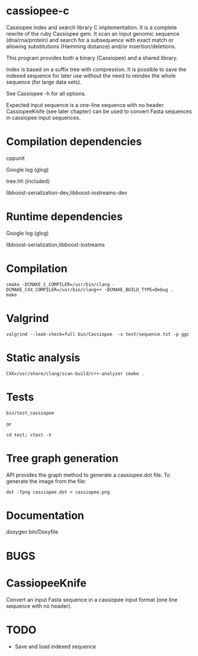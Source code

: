 cassiopee-c
===========

Cassiopee index and search library C implementation.
It is a complete rewrite of the ruby Cassiopee gem.
It scan an input genomic sequence (dna/rna/protein) and search for a
subsequence with exact match or allowing substitutions (Hamming distance)
and/or insertion/deletions.

This program provides both a binary (Cassiopee) and a shared library.

Index is based on a suffix tree with compression. It is possible to save the
indexed sequence for later use without the need to reindex the whole sequence
(for large data sets).

See Cassiopee -h for all options.

Expected input sequence is a one-line sequence with no header. CassiopeeKnife  (see later chapter) can be used to convert Fasta sequences in cassiopee input sequences.

Compilation dependencies
===========

cppunit

Google log (glog)

tree.hh (included)

libboost-serialization-dev,libboost-iostreams-dev

Runtime dependencies
===================

Google log (glog)

libboost-serialization,libboost-iostreams

Compilation
===========

    cmake -DCMAKE_C_COMPILER=/usr/bin/clang -DCMAKE_CXX_COMPILER=/usr/bin/clang++ -DCMAKE_BUILD_TYPE=Debug .
    make

Valgrind
=======

    valgrind --leak-check=full bin/Cassiopee  -s test/sequence.txt -p ggc

Static analysis
==============

    CXX=/usr/share/clang/scan-build/c++-analyzer cmake .

Tests
=====

    bin/test_cassiopee

or 

    cd test; ctest -V

Tree graph generation
=====================

API provides the graph method to generate a cassiopee.dot file.
To generate the image from the file:

    dot -Tpng cassiopee.dot > cassiopee.png

Documentation
============

doxygen bin/Doxyfile

BUGS
====


CassiopeeKnife
=============

Convert an input Fasta sequence in a cassiopee input format (one line sequence
with no header).


TODO
====

* Save and load indexed sequence
